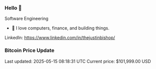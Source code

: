 ### Hello 🤙  

Software Engineering

- 🔭 I love computers, finance, and building things.
  
LinkedIn: https://www.linkedin.com/in/thejustinbishop/  




















































































































### Bitcoin Price Update
Last updated: 2025-05-15 08:18:31 UTC
Current price: $101,999.00 USD
